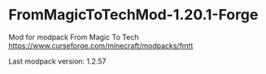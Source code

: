# FromMagicToTechMod-1.20.1-Forge

Mod for modpack From Magic To Tech
https://www.curseforge.com/minecraft/modpacks/fmtt

Last modpack version: 1.2.57
